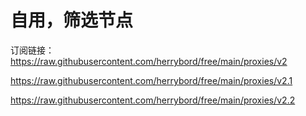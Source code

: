# 自用，筛选节点

订阅链接：
https://raw.githubusercontent.com/herrybord/free/main/proxies/v2

https://raw.githubusercontent.com/herrybord/free/main/proxies/v2.1

https://raw.githubusercontent.com/herrybord/free/main/proxies/v2.2
